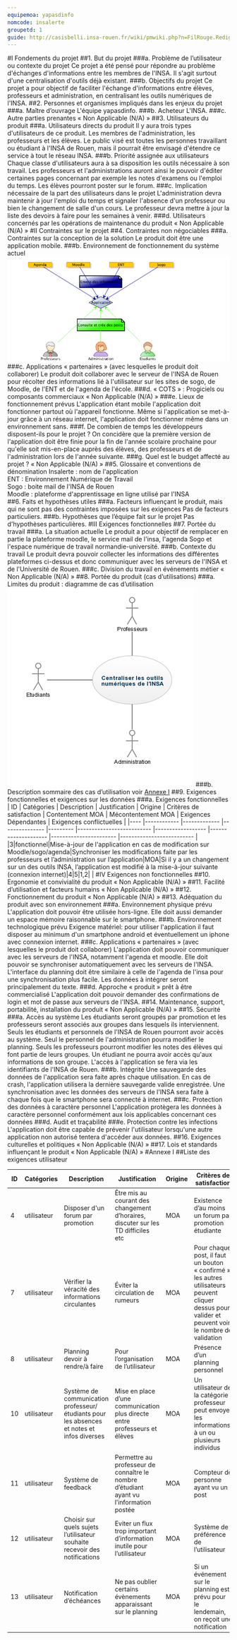 ```yaml
---
equipemoa: yapasdinfo
nomcode: insalerte
groupetd: 1
guide: http://casisbelli.insa-rouen.fr/wiki/pmwiki.php?n=FilRouge.RedigerCdc
---
```


#I	Fondements du projet
##1. But du projet
###a. Problème de l’utilisateur ou contexte du projet 
Ce projet a été pensé pour répondre au problème d'échanges d'informations entre les membres de l'INSA. Il s'agit surtout d'une centralisation d'outils déjà existant.
###b. Objectifs du projet
Ce projet a pour objectif de faciliter l'échange d'informations entre élèves, professeurs et administration, en centralisant les outils numériques de l'INSA.
##2. Personnes et organismes impliqués dans les enjeux du projet 
###a. Maître d’ouvrage
L'équipe yapasdinfo.
###b. Acheteur
L'INSA.
###c. Autre parties prenantes
« Non Applicable (N/A) »
##3. Utilisateurs du produit
###a.	Utilisateurs directs du produit
Il y aura trois types d'utilisateurs de ce produit. Les membres de l'administration, les professeurs et les élèves.
Le public visé est toutes les personnes travaillant ou étudiant à l'INSA de Rouen, mais il pourrait être envisagé d'étendre ce service à tout le réseau INSA.
###b. Priorité assignée aux utilisateurs
Chaque classe d'utilisateurs aura à sa disposition les outils nécessaire à son travail. Les professeurs et l'administrations auront ainsi le pouvoir d'éditer certaines pages concernant par exemple les notes d'examens ou l'emploi du temps. Les élèves pourront poster sur le forum.
###c. Implication nécessaire de la part des utilisateurs dans le projet
L'administration devra maintenir à jour l'emploi du temps et signaler l'absence d'un professeur ou bien le changement de salle d'un cours.
Le professeur devra mettre à jour la liste des devoirs à faire pour les semaines à venir.
###d. Utilisateurs concernés par les opérations de maintenance du produit
« Non Applicable (N/A) »
#II	Contraintes sur le projet 
##4. Contraintes non négociables
###a. Contraintes sur la conception de la solution
Le produit doit être une application mobile.
###b. Environnement de fonctionnement du système actuel
![Graphique de l'environnement du système](GraphContrainte.png)
###c. Applications « partenaires » (avec lesquelles le produit doit collaborer)
Le produit doit collaborer avec le serveur de l'INSA de Rouen pour récolter des informations lié à l'utilisateur sur les sites de sogo, de Moodle, de l'ENT et de l'agenda de l'école.
###d. « COTS » : Progiciels ou composants commerciaux
« Non Applicable (N/A) »
###e. Lieux de fonctionnement prévus
L'application étant mobile l'application doit fonctionner partout où l'appareil fonctionne.
Même si l'application se met-à-jour grâce à un réseau internet, l'application doit fonctionner même dans un environnement sans. 
###f. De combien de temps les développeurs disposent-ils pour le projet ?
On concidère que la première version de l'application doit être finie pour la fin de l'année scolaire prochaine pour qu'elle soit mis-en-place auprès des élèves, des professeurs et de l'administration lors de l'année suivante.
###g. Quel est le budget affecté au projet ?
« Non Applicable (N/A) »
##5. Glossaire et conventions de dénomination
Insalerte : nom de l'application   
ENT : Environnement Numérique de Travail   
Sogo : boite mail de l'INSA de Rouen   
Moodle : plateforme d'apprentissage en ligne utilisé par l'INSA   
##6. Faits et hypothèses utiles
###a. Facteurs influençant le produit, mais qui ne sont pas des contraintes imposées sur les exigences
Pas de facteurs particuliers.
###b. Hypothèses que l’équipe fait sur le projet 
Pas d'hypothèses particulières.
#III	Exigences fonctionnelles
##7. Portée du travail 
###a. La situation actuelle
Le produit a pour objectif de remplacer en partie la plateforme moodle, le service mail de l'insa, l'agenda Sogo et l'espace numérique de travail normandie-université.
###b. Contexte du travail
Le produit devra pouvoir collecter les informations des différentes plateformes ci-dessus et donc communiquer avec les serveurs de l'INSA et de l'Université de Rouen.
###c. Division du travail en événements métier
« Non Applicable (N/A) »
##8. Portée du produit (cas d’utilisations)
###a. Limites du produit : diagramme de cas d’utilisation
![Diagramme aux limites](dgm_aux_limites.png)
###b. Description sommaire des cas d’utilisation
voir [Annexe I](#annexe-i)
##9. Exigences fonctionnelles et exigences sur les données
###a. Exigences fonctionnelles
| ID 	| Catégories 	| Description 	| Justification 	| Origine 	| Critères de satisfaction 	| Contentement MOA 	| Mécontentement MOA 	| Exigences Dépendantes 	| Exigences conflictuelles 	|
|----	|------------	|-------------	|---------------	|---------	|--------------------------	|------------------	|--------------------	|-----------------------	|--------------------------	|
|3|fonctionnel|Mise-à-jour de l'application en cas de modification sur Moodle/sogo/agenda|Synchroniser les modifications faite par les professeurs et l’administration sur l’application|MOA|Si il y a un changement sur un des outils INSA, l’application est modifié à la mise-à-jour suivante (connexion internet)|4|5|1,2| |
#IV	Exigences non fonctionnelles
##10. Ergonomie et convivialité du produit
« Non Applicable (N/A) »
##11. Facilité d’utilisation et facteurs humains 
« Non Applicable (N/A) »
##12. Fonctionnement du produit
« Non Applicable (N/A) »
##13. Adéquation du produit avec son environnement
###a. Environnement physique prévu
  L'application doit pouvoir être utilisée hors-ligne.
  Elle doit aussi demander un espace mémoire raisonnable sur le smartphone.
###b. Environnement technologique prévu
  Exigence matériel: pour utiliser l'application il faut disposer au minimum d'un smartphone android et éventuellement un iphone avec connexion internet.
###c. Applications « partenaires » (avec lesquelles le produit doit collaborer) 
  L'application doit pouvoir communiquer avec les serveurs de l'INSA, notamment l'agenda et moodle.
  Elle doit pouvoir se synchroniser automatiquement avec les serveurs de l'INSA.
  L'interface du planning doit être similaire à celle de l'agenda de l'insa pour une synchronisation plus facile.
  Les données à intégrer seront principalement du texte.
###d. Approche « produit » prêt à être commercialisé
  L'application doit pouvoir demander des confirmations de login et mot de passe aux serveurs de l'INSA.
##14. Maintenance, support, portabilité, installation du produit
« Non Applicable (N/A) »
##15. Sécurité
###a. Accès au système
  Les étudiants seront groupés par promotion et les professeurs seront associés aux groupes dans lesquels ils interviennent.
  Seuls les étudiants et personnels de l'INSA de Rouen pourront avoir accès au système.
  Seul le personnel de l'administration pourra modifier le planning.
  Seuls les professeurs pourront modifier les notes des élèves qui font partie de leurs groupes.
  Un étudiant ne pourra avoir accès qu'aux informations de son groupe.
  L'accès à l'application se fera via les identifiants de l'INSA de Rouen.
###b. Intégrité
  Une sauvegarde des données de l'application sera faite après chaque utilisation.
  En cas de crash, l'application utilisera la dernière sauvegarde valide enregistrée.
  Une synchronisation avec les données des serveurs de l'INSA sera faite à chaque fois que le smartphone sera connecté à internet.
###c. Protection des données à caractère personnel
 L'application protègera les données à caractère personnel conformément aux lois applicables concernant ces données
###d. Audit et traçabilité
###e. Protection contre les infections
  L'application doit être capable de prévenir l'utilisateur lorsqu'une autre application non autorisé tentera d'accéder aux données.
##16. Exigences culturelles et politiques 
« Non Applicable (N/A) »
##17. Lois et standards influençant le produit
« Non Applicable (N/A) »
#Annexe I
##Liste des exigences utilisateur


| ID 	| Catégories 	| Description 	| Justification 	| Origine 	| Critères de satisfaction 	| Contentement MOA 	| Mécontentement MOA 	| Exigences Dépendantes 	| Exigences conflictuelles 	|
|----	|------------	|-------------	|---------------	|---------	|--------------------------	|------------------	|--------------------	|-----------------------	|--------------------------	|
|4|utilisateur|Disposer d'un forum par promotion|Être mis au courant des changement d’horaires, discuter sur les TD difficiles etc|MOA|Existence d’au moins un forum par promotion étudiante|4|3|||
|7|utilisateur|Vérifier la véracité des informations circulantes|Éviter la circulation de rumeurs|MOA|Pour chaque post, il faut un bouton « confirmé », les autres utilisateurs peuvent cliquer dessus pour valider et peuvent voir le nombre de validation|4|1|||
|8|utilisateur|Planning devoir à rendre/à faire|Pour l’organisation de l’utilisateur|MOA|Présence d’un planning personnel |2|1|13||
|10|utilisateur|Système de communication professeur/étudiants pour les absences et notes et infos diverses|Mise en place d’une communication plus directe entre professeurs et élèves|MOA|Un utilisateur de la catégorie professeur peut envoyer les informations à un ou plusieurs individus|3|4|||
|11|utilisateur|Système de feedback|Permettre au professeur de connaître le nombre d’étudiant ayant vu l’information postée|MOA|Compteur de personne ayant vu un post|4|1|||
|12|utilisateur|Choisir sur quels sujets l’utilisateur souhaite recevoir des notifications|Eviter un flux trop important d’information inutile pour l’utilisateur|MOA|Système de préférence de l’utilisateur|5|3|||
|13|utilisateur|Notification d’échéances|Ne pas oublier certains évènements apparaissant sur le planning|MOA|Si un événement sur le planning est prévu pour le lendemain, on reçoit une notification|2|1|||

